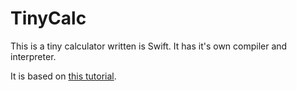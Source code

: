 #  TinyCalc

This is a tiny calculator written is Swift. It has it's own compiler and interpreter.

It is based on [this tutorial](https://ruslanspivak.com/lsbasi-part1/).
